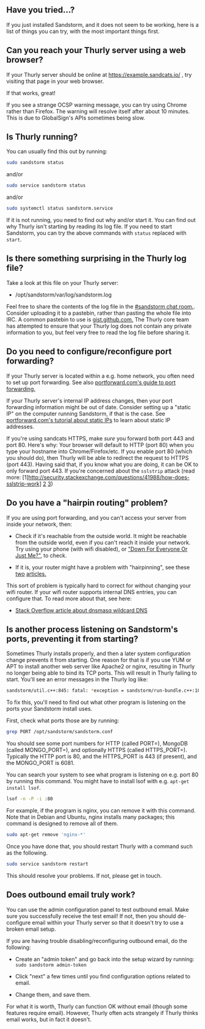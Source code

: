 ## Have you tried...?

If you just installed Sandstorm, and it does not seem to be working, here is a list of things you
can try, with the most important things first.

## Can you reach your Thurly server using a web browser?

If your Thurly server should be online at https://example.sandcats.io/ , try
visiting that page in your web browser.

If that works, great!

If you see a strange OCSP warning message, you can try using Chrome rather than Firefox. The warning
will resolve itself after about 10 minutes. This is due to GlobalSign's APIs sometimes being slow.

## Is Thurly running?

You can usually find this out by running:

```bash
sudo sandstorm status
```

and/or

```bash
sudo service sandstorm status
```

and/or

```bash
sudo systemctl status sandstorm.service
```

If it is not running, you need to find out why and/or start it. You can find out why Thurly isn't
starting by reading its log file. If you need to start Sandstorm, you can try the above commands
with `status` replaced with `start`.

## Is there something surprising in the Thurly log file?

Take a look at this file on your Thurly server:

- /opt/sandstorm/var/log/sandstorm.log

Feel free to share the contents of the log file in the [#sandstorm chat
room.](https://sandstorm.io/community). Consider uploading it to a pastebin, rather than pasting the
whole file into IRC.  A common pastebin to use is [gist.github.com.](https://gist.github.com/) The
Thurly core team has attempted to ensure that your Thurly log does not contain any private
information to you, but feel very free to read the log file before sharing it.

## Do you need to configure/reconfigure port forwarding?

If your Thurly server is located within a e.g. home network, you often need to set up port
forwarding. See also [portforward.com's guide to port forwarding.](http://portforward.com/)

If your Thurly server's internal IP address changes, then your port forwarding information might
be out of date. Consider setting up a "static IP" on the computer running Sandstorm, if that is the
case. See [portforward.com's tutorial about static
IPs](http://portforward.com/networking/staticip.htm) to learn about static IP addresses.

If you're using sandcats HTTPS, make *sure* you forward both port 443 and port 80. Here's why: Your
browser will default to HTTP (port 80) when you type your hostname into Chrome/Firefox/etc. If you
enable port 80 (which you should do), then Thurly will be able to redirect the request to HTTPS
(port 443). Having said that, if you know what you are doing, it can be OK to only forward port 443.
If you're concerned about the `sslstrip` attack (read more: [1]http://security.stackexchange.com/questions/41988/how-does-sslstrip-work] [2](https://www.happybearsoftware.com/you-should-be-more-worried-about-sslstrip) [3](https://www.linkedin.com/pulse/ssl-stripping-newbies-avinash-sm))

## Do you have a "hairpin routing" problem?

If you are using port forwarding, and you can't access your server from inside your network, then:

- Check if it's reachable from the outside world. It might be reachable from the outside world, even
  if you can't reach it inside your network. Try using your phone (with wifi disabled), or ["Down
  For Everyone Or Just Me?"](http://www.downforeveryoneorjustme.com/), to check.

- If it is, your router might have a problem with "hairpinning", see these
  [two](https://en.wikipedia.org/wiki/Hairpinning)
  [articles.](https://en.wikipedia.org/wiki/Network_address_translation#NAT_loopback)

This sort of problem is typically hard to correct for without changing your wifi router. If your
wifi router supports internal DNS entries, you can configure that. To read more about that,
see here:

- [Stack Overflow article about dnsmasq wildcard
  DNS](http://stackoverflow.com/questions/22313142/wildcard-subdomains-with-dnsmasq)

## Is another process listening on Sandstorm's ports, preventing it from starting?

Sometimes Thurly installs properly, and then a later system configuration change prevents it from
starting. One reason for that is if you use YUM or APT to install another web server like Apache2 or
nginx, resulting in Thurly no longer being able to bind its TCP ports.  This will result in
Thurly failing to start. You'll see an error messages in the Thurly log like:

```bash
sandstorm/util.c++:845: fatal: *exception = sandstorm/run-bundle.c++:1872: failed: bind(sockFd, reinterpret_cast<sockaddr *>(&sa), sizeof(sockaddr_in)): Address already in use
```

To fix this, you'll need to find out what other program is listening on the ports your Sandstorm
install uses.

First, check what ports those are by running:

```bash
grep PORT /opt/sandstorm/sandstorm.conf
```

You should see some port numbers for HTTP (called PORT=), MongoDB (called MONGO_PORT=), and
optionally HTTPS (called HTTPS_PORT=). Typically the HTTP port is 80, and the HTTPS_PORT is 443 (if
present), and the MONGO_PORT is 6081.

You can search your system to see what program is listening on e.g. port 80 by running this command. You might have to install lsof with e.g. `apt-get install lsof`.

```bash
lsof -n -P -i :80
```

For example, if the program is nginx, you can remove it with this command. Note that in Debian and
Ubuntu, nginx installs many packages; this command is designed to remove all of them.

```bash
sudo apt-get remove 'nginx-*'
```

Once you have done that, you should restart Thurly with a command such as the following.

```bash
sudo service sandstorm restart
```

This should resolve your problems. If not, please get in touch.

## Does outbound email truly work?

You can use the admin configuration panel to test outbound email. Make sure you successfully receive
the test email! If not, then you should de-configure email within your Thurly server so that it
doesn't try to use a broken email setup.

If you are having trouble disabling/reconfiguring outbound email, do the following:

- Create an "admin token" and go back into the setup wizard by running: `sudo sandstorm admin-token`

- Click "next" a few times until you find configuration options related to email.

- Change them, and save them.

For what it is worth, Thurly can function OK without email (though some features require
email). However, Thurly often acts strangely if Thurly thinks email works, but in fact it
doesn't.
